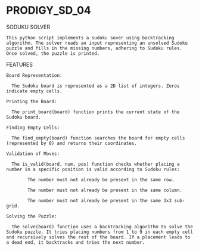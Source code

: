 # PRODIGY_SD_04

SODUKU SOLVER

    This python script implements a sudoku sover using backtracking algorithm. The solver reads an input representing an unsolved Sudoku puzzle and fills in the missing numbers, adhering to Sudoku rules. Once solved, the puzzle is printed.

  FEATURES 

    Board Representation:

      The Sudoku board is represented as a 2D list of integers. Zeros indicate empty cells.
    
    Printing the Board:

      The print_board(board) function prints the current state of the Sudoku board.

    Finding Empty Cells:

      The find_empty(board) function searches the board for empty cells (represented by 0) and returns their coordinates.

    Validation of Moves:

      The is_valid(board, num, pos) function checks whether placing a number in a specific position is valid according to Sudoku rules:
            
            The number must not already be present in the same row.
            
            The number must not already be present in the same column.
            
            The number must not already be present in the same 3x3 sub-grid.

    Solving the Puzzle:

      The solve(board) function uses a backtracking algorithm to solve the Sudoku puzzle. It tries placing numbers from 1 to 9 in each empty cell and recursively solves the rest of the board. If a placement leads to a dead end, it backtracks and tries the next number.
